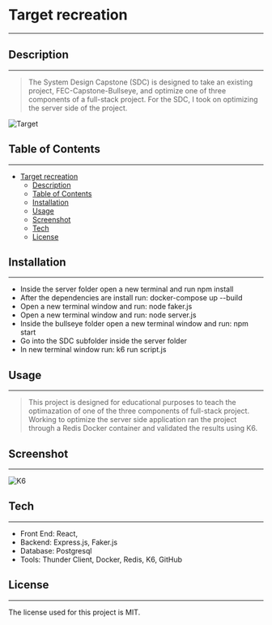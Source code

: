 # Target recreation 
---

## Description
---
> The System Design Capstone (SDC) is designed to take an existing project, FEC-Capstone-Bullseye, and optimize one of three components of a full-stack project. For the SDC, I took on optimizing the server side of the project. 

![Target](https://live.staticflickr.com/65535/52851032957_e4e39b90ff_b.jpg)

## Table of Contents
---
- [Target recreation](#target-recreation)
  - [Description](#description)
  - [Table of Contents](#table-of-contents)
  - [Installation](#installation)
  - [Usage](#usage)
  - [Screenshot](#screenshot)
  - [Tech](#tech)
  - [License](#license)


## Installation
---
 - Inside the server folder open a new terminal and run npm install
 - After the dependencies are install run: docker-compose up --build
 - Open a new terminal window and run: node faker.js
 - Open a new terminal window and run: node server.js
 - Inside the bullseye folder open a new terminal window and run: npm start
 - Go into the SDC subfolder inside the server folder 
 - In new terminal window run: k6 run script.js

## Usage
---
> This project is designed for educational purposes to teach the optimazation of one of the three components of full-stack project. Working to optimize the server side application ran the project through a Redis Docker container and validated the results using K6.

## Screenshot
---

![K6](https://live.staticflickr.com/65535/52851074097_5031f80a3a.jpg)

## Tech
---
- Front End: React,
- Backend: Express.js, Faker.js
- Database: Postgresql
- Tools: Thunder Client, Docker, Redis, K6, GitHub
  
## License
---
The license used for this project is MIT.
